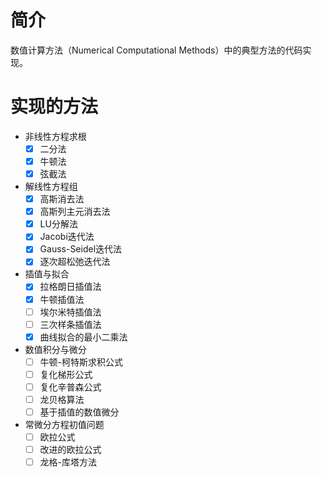 # 简介
数值计算方法（Numerical Computational Methods）中的典型方法的代码实现。

# 实现的方法
- 非线性方程求根
    - [x] 二分法
    - [x] 牛顿法
    - [x] 弦截法
- 解线性方程组
    - [x] 高斯消去法
    - [x] 高斯列主元消去法
    - [x] LU分解法
    - [x] Jacobi迭代法
    - [x] Gauss-Seidel迭代法
    - [x] 逐次超松弛迭代法
- 插值与拟合
    - [x] 拉格朗日插值法
    - [x] 牛顿插值法
    - [ ] 埃尔米特插值法
    - [ ] 三次样条插值法
    - [x] 曲线拟合的最小二乘法
- 数值积分与微分
    - [ ] 牛顿-柯特斯求积公式
    - [ ] 复化梯形公式
    - [ ] 复化辛普森公式
    - [ ] 龙贝格算法
    - [ ] 基于插值的数值微分
- 常微分方程初值问题
    - [ ] 欧拉公式
    - [ ] 改进的欧拉公式
    - [ ] 龙格-库塔方法
